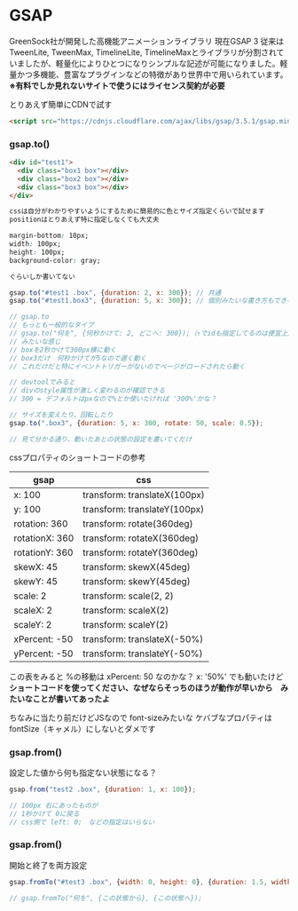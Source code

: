 # GSAP
GreenSock社が開発した高機能アニメーションライブラリ 現在GSAP 3
従来はTweenLite, TweenMax, TimelineLite, TimelineMaxとライブラリが分割されていましたが、軽量化によりひとつになりシンプルな記述が可能になりました。軽量かつ多機能、豊富なプラグインなどの特徴があり世界中で用いられています。
**※有料でしか見れないサイトで使うにはライセンス契約が必要**

とりあえず簡単にCDNで試す

```html
<script src="https://cdnjs.cloudflare.com/ajax/libs/gsap/3.5.1/gsap.min.js"></script>
```

### gsap.to()

```html
<div id="test1">
  <div class="box1 box"></div>
  <div class="box2 box"></div>
  <div class="box3 box"></div>
</div>
```

```css
cssは自分がわかりやすいようにするために簡易的に色とサイズ指定くらいで試せます
positionはとりあえず特に指定しなくても大丈夫

margin-bottom: 10px;
width: 100px;
height: 100px;
background-color: gray;

ぐらいしか書いてない
```

```javascript
gsap.to("#test1 .box", {duration: 2, x: 300}); // 共通
gsap.to("#test1.box3", {duration: 5, x: 300}); // 個別みたいな書き方もできる

// gsap.to
// もっとも一般的なタイプ
// gsap.to("何を", {何秒かけて: 2, どこへ: 300});（↑でidも指定してるのは便宜上）
// みたいな感じ
// boxを2秒かけて300px横に動く
// box3だけ　何秒かけてが5なので遅く動く
// これだけだと特にイベントトリガーがないのでページがロードされたら動く

// devtoolでみると
// divのstyle属性が激しく変わるのが確認できる
// 300 = デフォルトはpxなので%とか使いたければ '300%'かな？

// サイズを変えたり、回転したり
gsap.to(".box3", {duration: 5, x: 300, rotate: 50, scale: 0.5});

// 見て分かる通り、動いたあとの状態の設定を書いてくだけ
```

cssプロパティのショートコードの参考

| gsap           | css                          |
| -------------- | ---------------------------- |
| x: 100         | transform: translateX(100px) |
| y: 100         | transform: translateY(100px) |
| rotation: 360  | transform: rotate(360deg)    |
| rotationX: 360 | transform: rotateX(360deg)   |
| rotationY: 360 | transform: rotateY(360deg)   |
| skewX: 45      | transform: skewX(45deg)      |
| skewY: 45      | transform: skewY(45deg)      |
| scale: 2       | transform: scale(2, 2)       |
| scaleX: 2      | transform: scaleX(2)         |
| scaleY: 2      | transform: scaleY(2)         |
| xPercent: -50  | transform: translateX(-50%)  |
| yPercent: -50  | transform: translateY(-50%)  |

この表をみると %の移動は xPercent: 50 なのかな？
x: '50%' でも動いたけど
**ショートコードを使ってください、なぜならそっちのほうが動作が早いから　みたいなことが書いてあったよ**

ちなみに当たり前だけどJSなので font-sizeみたいな ケバブなプロパティは fontSize（キャメル）にしないとダメです

### gsap.from()

設定した値から何も指定ない状態になる？

```javascript
gsap.from("test2 .box", {duration: 1, x: 100});

// 100px 右にあったものが
// 1秒かけて 0に戻る
// css側で left: 0;　などの指定はいらない
```

### gsap.from()

開始と終了を両方設定

```javascript
gsap.fromTo("#test3 .box", {width: 0, height: 0}, {duration: 1.5, width: 100, height: 200});

// gsap.fromTo("何を", {この状態から}, {この状態へ});
```

